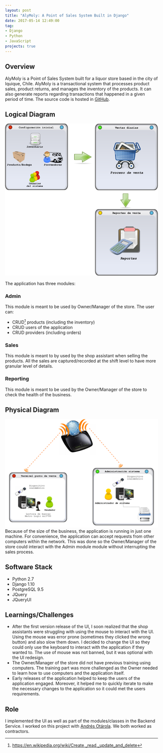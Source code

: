 ```yaml
---
layout: post
title: "AlyMoly: A Point of Sales System Built in Django"
date: 2017-05-14 12:49:00
tag:
- Django
- Python
- JavaScript
projects: true
---
```

## Overview
AlyMoly is a Point of Sales System built for a liquor store based in the city of Iquique, Chile. AlyMoly is a transactional system that processes product sales, product returns, and manages the inventory of the products. It can also generate reports regarding transactions that happened in a given period of time. The source code is hosted in [GitHub](https://github.com/CreceLibre/alymoly).

## Logical Diagram
![Logical Diagram](/assets/images/projects/alymoly/logical_diagram.png)

The application has three modules:

### Admin
This module is meant to be used by Owner/Manager of the store. The user can:
* CRUD[^1] products (including the inventory)
* CRUD users of the application
* CRUD providers (including orders)

[^1]: https://en.wikipedia.org/wiki/Create,_read,_update_and_delete

### Sales
This module is meant to by used by the shop assistant when selling the products. All the sales are captured/recorded at the shift level to have more granular level of details.

### Reporting
This module is meant to be used by the Owner/Manager of the store to check the health of the business.

## Physical Diagram
![Logical Diagram](/assets/images/projects/alymoly/physical_diagram.png)
Because of the size of the business, the application is running in just one machine. For convenience, the application can accept requests from other computers within the network. This was done so the Owner/Manager of the store could interact with the Admin module module without interrupting the sales process.

## Software Stack
* Python 2.7
* Django 1.10
* PostgreSQL 9.5
* JQuery
* JQueryUI

## Learnings/Challenges
* After the first version release of the UI, I soon realized that the shop assistants were struggling with using the mouse to interact with the UI. Using the mouse was error prone (sometimes they clicked the wrong button) and also slow them down. I decided to change the UI so they could only use the keyboard to interact with the application if they wanted to. The use of mouse was not banned, but it was optional with the UI redesign.
* The Owner/Manager of the store did not have previous training using computers. The training part was more challenged as the Owner needed to learn how to use computers and the application itself.
* Early releases of the application helped to keep the users of the application engaged. Moreover, it helped me to quickly iterate to make the necessary changes to the application so it could met the users requirements.

## Role
I implemented the UI as well as part of the modules/classes in the Backend Service. I worked on this project with [Andrés Otárola](https://github.com/aotarola). We both worked as contractors.
